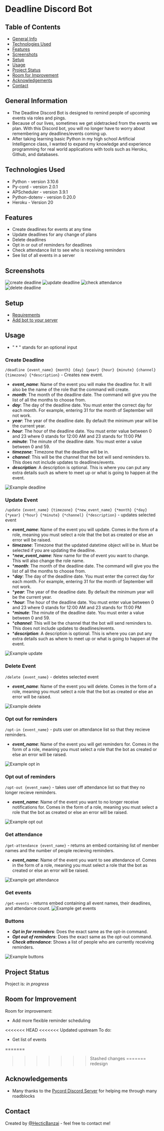 # Deadline Discord Bot

## Table of Contents
* [General Info](#general-information)
* [Technologies Used](#technologies-used)
* [Features](#features)
* [Screenshots](#screenshots)
* [Setup](#setup)
* [Usage](#usage)
* [Project Status](#project-status)
* [Room for Improvement](#room-for-improvement)
* [Acknowledgements](#acknowledgements)
* [Contact](#contact)

## General Information
- The Deadline Discord Bot is designed to remind people of upcoming events via roles and pings.
- Because of our lives, sometimes we get sidetracked from the events we plan. With this Discord bot, you will no longer have to worry about remembering any deadlines/events coming up.
- After taking learning basic Python in my high school Artificial Intelligence class, I wanted to expand my knowledge and experience programming for real world applications with tools such as Heroku, Github, and databases. 

## Technologies Used
- Python - version 3.10.6
- Py-cord - version 2.0.1
- APScheduler - version 3.9.1
- Python-dotenv - version 0.20.0
- Heroku - Version 20

## Features
- Create deadlines for events at any time
- Update deadlines for any change of plans
- Delete deadlines
- Opt in or out of reminders for deadlines
- Check attendance list to see who is receiving reminders
- See list of all events in a server

## Screenshots
![create deadline](./screenshots/create-deadline.png)
![update deadline](./screenshots/update-deadline.png)
![check attendance](./screenshots/check%20attendance.png)
![delete deadline](./screenshots/delete%20deadline.png)

## Setup
- [Requirements](requirements.txt)
- [Add bot to your server](https://discord.com/api/oauth2/authorize?client_id=1005144008126894200&permissions=8&scope=bot%20applications.commands)

## Usage

- " * " stands for an optional input

### Create Deadline

`/deadline {event_name} {month} {day} {year} {hour} {minute} {channel} {timezone} {*description}` - Creates new event.

- ***event_name***: Name of the event you will make the deadline for. It will also be the name of the role that the command will create.
- ***month***: The month of the deadline date. The command will give you the list of all the months to choose from.
- ***day***: The day of the deadline date. You must enter the correct day for each month. For example, entering 31 for the month of September will not work.
- ***year***: The year of the deadline date. By default the minimum year will be the current year.
- ***hour***: The hour of the deadline date. You must enter value between 0 and 23 where 0 stands for 12:00 AM and 23 stands for 11:00 PM
- ***minute***: The minute of the deadline date. You must enter a value between 0 and 59.
- ***timezone***: Timezone that the deadline will be in.
- ***channel***: This will be the channel that the bot will send reminders to. This does not include updates to deadlines/events.
-  ***description***: A description is optional. This is where you can put any extra details such as where to meet up or what is going to happen at the event.

![Example deadline](./screenshots/example%20deadline.png)

### Update Event

`/update {event_name} {timezone} {*new_event_name} {*month} {*day} {*year} {*hour} {*minute} {*channel} {*description}`  - updates selected event

- ***event_name***: Name of the event you will update. Comes in the form of a role, meaning you must select a role that the bot as created or else an error will be raised.
- ***timezone***: Timezone that the updated datetime object will be in. Must be selected if you are updating the deadline.
- ****new_event_name***: New name for the of event you want to change. This will also change the role name.
- ****month***: The month of the deadline date. The command will give you the list of all the months to choose from.
- ****day***: The day of the deadline date. You must enter the correct day for each month. For example, entering 31 for the month of September will not work.
- ****year***: The year of the deadline date. By default the minimum year will be the current year.
- ****hour***: The hour of the deadline date. You must enter value between 0 and 23 where 0 stands for 12:00 AM and 23 stands for 11:00 PM
- ****minute***: The minute of the deadline date. You must enter a value between 0 and 59.
- ****channel***: This will be the channel that the bot will send reminders to. This does not include updates to deadlines/events.
-  ****description***: A description is optional. This is where you can put any extra details such as where to meet up or what is going to happen at the event.

![Example update](./screenshots/example%20update.png)

### Delete Event

`/delete {event_name}` - deletes selected event

- ***event_name***: Name of the event you will delete. Comes in the form of a role, meaning you must select a role that the bot as created or else an error will be raised.

![Example delete](./screenshots/example%20delete.png)

### Opt out for reminders

`/opt-in {event_name}` - puts user on attendance list so that they recieve reminders.

- ***event_name***: Name of the event you will get reminders for. Comes in the form of a role, meaning you must select a role that the bot as created or else an error will be raised.

![Example opt in](./screenshots/example%20opt%20in.png)

### Opt out of reminders

`/opt-out {event_name}` - takes user off attendance list so that they no longer recieve reminders.

- ***event_name***: Name of the event you want to no longer receive notifications for. Comes in the form of a role, meaning you must select a role that the bot as created or else an error will be raised.

![Example opt out](./screenshots/example%20opt%20out.png)

### Get attendance

`/get-attendance {event_name}` - returns an embed containing list of member names and the number of people recieving reminders.

- ***event_name***: Name of the event you want to see attendance of. Comes in the form of a role, meaning you must select a role that the bot as created or else an error will be raised.

![Example get attendance](./screenshots/example%20get%20attendance.png)

### Get events

`/get-events` - returns embed containing all event names, their deadlines, and attendance count.
![Example get events](./screenshots/example%20get%20events.png)

### Buttons
- ***Opt in for reminders***: Does the exact same as the opt-in command.
- ***Opt out of reminders***: Does the exact same as the opt-out command.
- ***Check attendance***: Shows a list of people who are currently receiving reminders.

![Example buttons](./screenshots/example%20buttons.png)

## Project Status
Project is: _in progress_ 

## Room for Improvement
Room for improvement:
- Add more flexible reminder scheduling

<<<<<<< HEAD
<<<<<<< Updated upstream
To do:
- Get list of events

=======
>>>>>>> Stashed changes
=======
>>>>>>> redesign
## Acknowledgements
- Many thanks to the [Pycord Discord Server](https://discord.gg/ySu2u8Ff) for helping me through many roadblocks

## Contact
Created by [@HecticBanzai](https://github.com/HecticBanzai) - feel free to contact me!

<!-- Optional -->
<!-- ## License -->
<!-- This project is open source and available under the [... License](). -->

<!-- You don't have to include all sections - just the one's relevant to your project -->